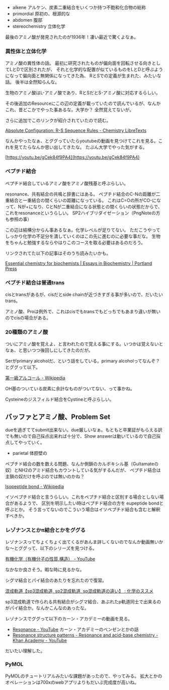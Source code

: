 
- alkene アルケン、炭素二重結合をいくつか持つ不飽和化合物の総称
- primordial 原初の、根源的な
- abdomen 腹部
- stereochemistry 立体化学

最後のアミノ酸が発見されたのが1936年！凄い最近で驚くよなぁ。

### 異性体と立体化学

アミノ酸の異性体の話。
最初に研究されたものが偏向面を回転させる向きとしてLとDで区別されたが、
それと化学的な配置が似ているものをLとDと呼ぶようになって偏向面と無関係になってきた為、
RとSでの定義が生まれた、みたいな話。
後半は全然知らんな。

生物のアミノ酸はL-アミノ酸であり、RとSだとS-アミノ酸に対応するらしい。

その後追加のResourceにこの辺の定義が載っていたので読んでいるが、なんかこれ、昔どこかでやった事あるな。大学か？
全然覚えてないが。

さらに追加でこのリンクが紹介されていたので読む。

[Absolute Configuration: R-S Sequence Rules - Chemistry LibreTexts](https://chem.libretexts.org/Bookshelves/Organic_Chemistry/Supplemental_Modules_%28Organic_Chemistry%29/Chirality/Absolute_Configuration_R-S_Sequence_Rules)

なんかやったなぁ、とググっていたらyoutubeの動画を見つけてこれを見る。これを見てたらなんか思い出してきたな。
たぶん大学でやった気がする。

[https://youtu.be/gCek84f9PA4](https://youtu.be/gCek84f9PA4)

### ペプチド結合

ペプチド結合しているアミノ酸をアミノ酸残基と呼ぶらしい。

resonance、共有結合の共鳴と辞書にはある。
ペプチド結合のC-Nの距離が二重結合と一重結合の間くらいの距離になっている。
これはC=Oの所がCO-になって、Nが+になり、CとNが二重結合になる状態との間くらいの状態だからで、
これをresonanceというらしい。
SP2ハイブリダイゼーション（PngNoteの方も参照の事）

この辺は結構分からん事あるなぁ。化学レベルが足りてない。
ただこうやってしっかり化学の不足分を潰していくのはこの先に進むのに必要な事だな。
生物をちゃんと勉強するならやはりこのコースを取る必要はあるのだろう。

リンクされてた以下の記事はそのうち読みたいかも。

[Essential chemistry for biochemists | Essays in Biochemistry | Portland Press](https://portlandpress.com/essaysbiochem/article/61/4/401/78233/Essential-chemistry-for-biochemists)

### ペプチド結合は普通trans

cisとtransがあるが、cisだとside chainが近づきすぎる事が多いので、だいたいtrans。

アミノ酸、Proは例外で、これはcisでもtransでもどっちでもあまり違いが無いのでcisの場合がある。

### 20種類のアミノ酸

ついにアミノ酸を覚えよ、と言われたので覚える事にする。いつかは覚えないとなぁ、と思いつつ後回しにしてきたのだが。

Serがprimary alcoholだ、という話をしている。primary alcoholってなんぞ？とググって以下。

[第一級アルコール - Wikipedia](https://ja.wikipedia.org/wiki/%E7%AC%AC%E4%B8%80%E7%B4%9A%E3%82%A2%E3%83%AB%E3%82%B3%E3%83%BC%E3%83%AB)

OH基のついている炭素に余計なものがついてない、って事かね。

Cysteineのジスフィルド結合をCystineと呼ぶらしい。

## バッファとアミノ酸、Problem Set

dueを過ぎててsubmit出来ない。due厳しいなぁ。もともと卒業証がもらえる訳でも無いので自己採点出来れば十分で、Show answerは動いているので自己採点してやっていく。

- parietal 体腔壁の

ペプチド結合の数を数える問題、なんか側鎖のカルボキシル基（Gultamateの奴）とNH2のアミド結合もカウントしている気がするんだが、
ペプチド結合は主鎖の奴だけを呼ぶのでは無いのかね？

[Isopeptide bond - Wikipedia](https://en.wikipedia.org/wiki/Isopeptide_bond)

イソペプチド結合と言うらしい。これをペプチド結合と区別する場合としない場合があるようで、
区別を明示したい時はペプチド結合の方を eupeptide bondと呼ぶとか。
そう言ってないのでこういう場合はイソペプチド結合も含むと解釈すべきか。

### レゾナンスとかπ結合とかをググる

レゾナンスってちょくちょく出てくるがあんま詳しくないのでなんか動画無いかな〜とググって、以下のシリーズを見つける。

[有機化学（有機分子の性質,構造） - YouTube](https://www.youtube.com/playlist?list=PLohkf6eG6t1B3_ls2R2jVib0LlNXIUARv)

なかなか良さそう。暇な時に見るかな。

シグマ結合とパイ結合のあたりを忘れたので復習。

[混成軌道【sp3混成軌道, sp2混成軌道, sp混成軌道の違い】 : 化学のススメ](https://chemblogno1.blogspot.com/2019/10/sp-sp3-sp2-sp3.html)

sp3混成軌道で作られる共有結合がシグマ結合、あぶれたp軌道同士で出来るのがパイ結合か。なんかこんなのあったな。

レゾナンスでググって以下のカーン・アカデミーの動画を見る。

- [Resonance - YouTube](https://www.youtube.com/watch?v=6XOm3Km7r30) カーン・アカデミーのベンゼンとかの話
- [Resonance structure patterns - Resonance and acid-base chemistry - Khan Academy - YouTube](https://www.youtube.com/watch?v=UHZHkZ6_H5o)

だいたい理解した。

### PyMOL

PyMOLのチュートリアルみたいな課題があったので、やってみる。
拡大とかのオペレーションは700xのwebアプリよりもだいぶ完成度が高いね。
